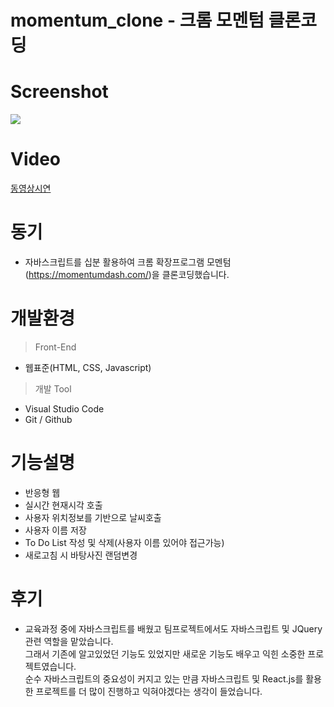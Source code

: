 # momentum_clone - 크롬 모멘텀 클론코딩

# Screenshot
<div>
  <img src="https://user-images.githubusercontent.com/54618768/67498456-73e13600-f6ba-11e9-8884-04565f415489.png">
</div>

# Video
[동영상시연](https://youtu.be/5C8LhuPMUjo)

# 동기
- 자바스크립트를 십분 활용하여 크롬 확장프로그램 모멘텀(https://momentumdash.com/)을 클론코딩했습니다.

# 개발환경
> Front-End
- 웹표준(HTML, CSS, Javascript)

> 개발 Tool
- Visual Studio Code
- Git / Github


# 기능설명
- 반응형 웹<br>
- 실시간 현재시각 호출<br>
- 사용자 위치정보를 기반으로 날씨호출<br>
- 사용자 이름 저장<br>
- To Do List 작성 및 삭제(사용자 이름 있어야 접근가능)<br>
- 새로고침 시 바탕사진 랜덤변경<br>

# 후기
- 교육과정 중에 자바스크립트를 배웠고 팀프로젝트에서도 자바스크립트 및 JQuery 관련 역할을 맡았습니다.<br>
그래서 기존에 알고있었던 기능도 있었지만 새로운 기능도 배우고 익힌 소중한 프로젝트였습니다.<br>
순수 자바스크립트의 중요성이 커지고 있는 만큼 자바스크립트 및 React.js를 활용한 프로젝트를 더 많이 진행하고 익혀야겠다는 생각이 들었습니다.
